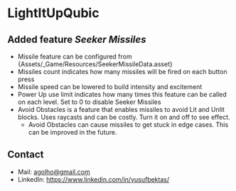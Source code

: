 # LightItUpQubic

## Added feature *Seeker Missiles*
- Missile feature can be configured from {Assets/_Game/Resources/SeekerMissileData.asset}
 - Missiles count indicates how many missiles will be fired on each button press
 - Missile speed can be lowered to build intensity and excitement
 - Power Up use limit indicates how many times this feature can be called on each level. Set to 0 to disable Seeker Missiles
 - Avoid Obstacles is a feature that enables missiles to avoid Lit and Unlit blocks. Uses raycasts and can be costly. Turn it on and off to see effect.
     - Avoid Obstacles can cause missiles to get stuck in edge cases. This can be improved in the future.

## Contact
- Mail: agolho@gmail.com
- LinkedIn: https://www.linkedin.com/in/yusufbektas/
